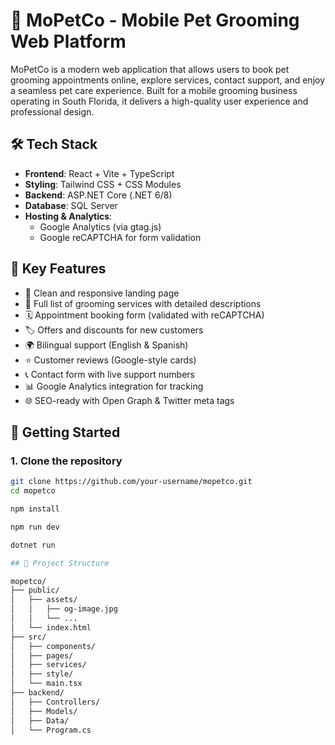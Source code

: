 # 🐾 MoPetCo - Mobile Pet Grooming Web Platform

MoPetCo is a modern web application that allows users to book pet grooming appointments online, explore services, contact support, and enjoy a seamless pet care experience. Built for a mobile grooming business operating in South Florida, it delivers a high-quality user experience and professional design.

## 🛠️ Tech Stack

- **Frontend**: React + Vite + TypeScript
- **Styling**: Tailwind CSS + CSS Modules
- **Backend**: ASP.NET Core (.NET 6/8)
- **Database**: SQL Server
- **Hosting & Analytics**:
  - Google Analytics (via gtag.js)
  - Google reCAPTCHA for form validation

## 🎯 Key Features

- 🐶 Clean and responsive landing page
- 🛁 Full list of grooming services with detailed descriptions
- 🗓️ Appointment booking form (validated with reCAPTCHA)
- 🏷️ Offers and discounts for new customers
- 🌍 Bilingual support (English & Spanish)
- ⭐ Customer reviews (Google-style cards)
- 📞 Contact form with live support numbers
- 📊 Google Analytics integration for tracking
- 🌐 SEO-ready with Open Graph & Twitter meta tags

## 🚀 Getting Started

### 1. Clone the repository

```bash
git clone https://github.com/your-username/mopetco.git
cd mopetco

npm install

npm run dev

dotnet run

## 📂 Project Structure

mopetco/
├── public/
│   ├── assets/
│   │   ├── og-image.jpg
│   │   └── ...
│   └── index.html
├── src/
│   ├── components/
│   ├── pages/
│   ├── services/
│   ├── style/
│   └── main.tsx
├── backend/
│   ├── Controllers/
│   ├── Models/
│   ├── Data/
│   └── Program.cs

